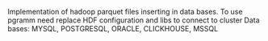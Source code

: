 Implementation of hadoop parquet files inserting in data bases. To use pgramm need replace HDF configuration and libs to connect to cluster
Data bases: MYSQL, POSTGRESQL, ORACLE, CLICKHOUSE, MSSQL
